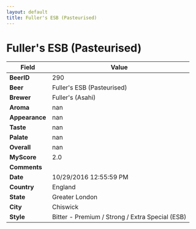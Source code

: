 ```yaml
---
layout: default
title: Fuller's ESB (Pasteurised)
---
```


# Fuller's ESB (Pasteurised)

| Field         | Value     |
|---------------|-----------|
| **BeerID** | 290 |
| **Beer** | Fuller's ESB (Pasteurised) |
| **Brewer** | Fuller&#39;s (Asahi) |
| **Aroma** | nan |
| **Appearance** | nan |
| **Taste** | nan |
| **Palate** | nan |
| **Overall** | nan |
| **MyScore** | 2.0 |
| **Comments** |   |
| **Date** | 10/29/2016 12:55:59 PM |
| **Country** | England |
| **State** | Greater London |
| **City** | Chiswick |
| **Style** | Bitter - Premium / Strong / Extra Special (ESB) |
